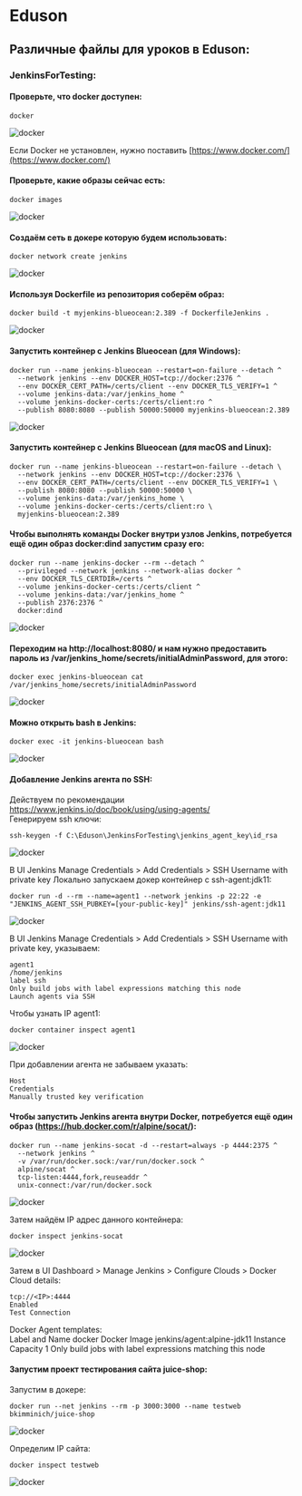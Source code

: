 # Eduson
## Различные файлы для уроков в Eduson:
### JenkinsForTesting:
#### Проверьте, что docker доступен:
```
docker
```
![docker](images/docker.JPG)

Если Docker не установлен, нужно поставить [https://www.docker.com/](https://www.docker.com/)
#### Проверьте, какие образы сейчас есть:
```
docker images
```
![docker](images/docker-images.JPG)

#### Создаём сеть в докере которую будем использовать:
```
docker network create jenkins
```
![docker](images/docker-network.JPG)

#### Используя Dockerfile из репозитория соберём образ:
```
docker build -t myjenkins-blueocean:2.389 -f DockerfileJenkins .
```
![docker](images/docker-build.JPG)

#### Запустить контейнер c Jenkins Blueocean (для Windows):
```
docker run --name jenkins-blueocean --restart=on-failure --detach ^
  --network jenkins --env DOCKER_HOST=tcp://docker:2376 ^
  --env DOCKER_CERT_PATH=/certs/client --env DOCKER_TLS_VERIFY=1 ^
  --volume jenkins-data:/var/jenkins_home ^
  --volume jenkins-docker-certs:/certs/client:ro ^
  --publish 8080:8080 --publish 50000:50000 myjenkins-blueocean:2.389
```
![docker](images/docker-run.JPG)

#### Запустить контейнер c Jenkins Blueocean (для macOS and Linux):
```
docker run --name jenkins-blueocean --restart=on-failure --detach \
  --network jenkins --env DOCKER_HOST=tcp://docker:2376 \
  --env DOCKER_CERT_PATH=/certs/client --env DOCKER_TLS_VERIFY=1 \
  --publish 8080:8080 --publish 50000:50000 \
  --volume jenkins-data:/var/jenkins_home \
  --volume jenkins-docker-certs:/certs/client:ro \
  myjenkins-blueocean:2.389
```
#### Чтобы выполнять команды Docker внутри узлов Jenkins, потребуется ещё один образ docker:dind запустим сразу его:
```
docker run --name jenkins-docker --rm --detach ^
  --privileged --network jenkins --network-alias docker ^
  --env DOCKER_TLS_CERTDIR=/certs ^
  --volume jenkins-docker-certs:/certs/client ^
  --volume jenkins-data:/var/jenkins_home ^
  --publish 2376:2376 ^
  docker:dind
```
![docker](images/docker-run2-detach.JPG)

#### Переходим на http://localhost:8080/ и нам нужно предоставить пароль из /var/jenkins_home/secrets/initialAdminPassword, для этого:
```
docker exec jenkins-blueocean cat /var/jenkins_home/secrets/initialAdminPassword
```
![docker](images/jenkins-init-pass-example.JPG)

#### Можно открыть bash в Jenkins:
```
docker exec -it jenkins-blueocean bash
```
![docker](images/jenkins-bash.JPG)

#### Добавление Jenkins агента по SSH:
Действуем по рекомендации https://www.jenkins.io/doc/book/using/using-agents/  
Генерируем ssh ключи:
```
ssh-keygen -f C:\Eduson\JenkinsForTesting\jenkins_agent_key\id_rsa
```
![docker](images/ssh-keygen.JPG)

В UI Jenkins Manage Credentials > Add Credentials > SSH Username with private key
Локально запускаем докер контейнер с ssh-agent:jdk11:  
```
docker run -d --rm --name=agent1 --network jenkins -p 22:22 -e "JENKINS_AGENT_SSH_PUBKEY=[your-public-key]" jenkins/ssh-agent:jdk11
```
![docker](images/docker-run3-agent1.JPG)

В UI Jenkins Manage Credentials > Add Credentials > SSH Username with private key, указываем:  
```
agent1 
/home/jenkins
label ssh
Only build jobs with label expressions matching this node
Launch agents via SSH
```
Чтобы узнать IP agent1:  
```
docker container inspect agent1
```
![docker](images/docker-inspect-agent1.JPG)

При добавлении агента не забываем указать:  
```
Host
Credentials
Manually trusted key verification
```
#### Чтобы запустить Jenkins агента внутри Docker, потребуется ещё один образ (https://hub.docker.com/r/alpine/socat/):
```
docker run --name jenkins-socat -d --restart=always -p 4444:2375 ^
  --network jenkins ^
  -v /var/run/docker.sock:/var/run/docker.sock ^
  alpine/socat ^
  tcp-listen:4444,fork,reuseaddr ^
  unix-connect:/var/run/docker.sock
```
![docker](images/docker-run4-socat.JPG)

Затем найдём IP адрес данного контейнера:
```
docker inspect jenkins-socat
```
![docker](images/docker-inspect-socat.JPG)

Затем в UI Dashboard > Manage Jenkins > Configure Clouds > Docker Cloud details:  
```
tcp://<IP>:4444
Enabled
Test Connection
```
Docker Agent templates:  
Label and Name docker
Docker Image jenkins/agent:alpine-jdk11
Instance Capacity 1
Only build jobs with label expressions matching this node

#### Запустим проект тестирования сайта juice-shop:
Запустим в докере:  
```
docker run --net jenkins --rm -p 3000:3000 --name testweb bkimminich/juice-shop
```
![docker](images/docker-run5-juice-shop.JPG)

Определим IP сайта:  
```
docker inspect testweb
```
![docker](images/docker-inspect-testweb.JPG)
